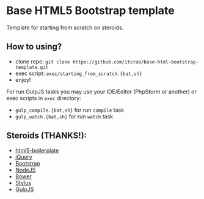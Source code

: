 # Base HTML5 Bootstrap template

Template for starting from scratch on steroids.

## How to using?
* clone repo: `git clone https://github.com/itcrab/base-html-bootstrap-template.git`
* exec script: `exec/starting_from_scratch.{bat,sh}`
* enjoy!

For run GulpJS tasks you may use your IDE/Editor (PhpStorm or another) or exec scripts in `exec` directory:
* `gulp_compile.{bat,sh}` for run `compile` task
* `gulp_watch.{bat,sh}` for run `watch` task

## Steroids (THANKS!):
* [html5-boilerplate](https://github.com/h5bp/html5-boilerplate)
* [jQuery](http://jquery.com)
* [Bootstrap](http://getbootstrap.com)
* [NodeJS](http://nodejs.org)
* [Bower](http://bower.io)
* [Stylus](http://learnboost.github.io/stylus/)
* [GulpJS](http://gulpjs.com)
